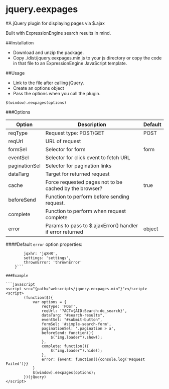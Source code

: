 jquery.eexpages
===

#A jQuery plugin for displaying pages via $.ajax

Built with ExpressionEngine search results in mind.


##Installation

+ Download and unzip the package. 
+ Copy ./dist/jquery.eexpages.min.js
to your js directory or copy the code in that file to an ExpressionEngine
JavaScript template.

##Usage

+ Link to the file after calling jQuery.
+ Create an options object
+ Pass the options when you call the plugin.

`$(window).eexpages(options)`

###Options

| Option | Description | Default |
| --- | --- | --- | 
| reqType | Request type: POST/GET | POST |
| reqUrl | URL of request | |
| formSel | Selector for form | form |
| eventSel | Selector for click event to fetch URL | |
| paginationSel | Selector for pagination links | |
| dataTarg | Target for returned request | |
| cache | Force requested pages not to be cached by the browser? | true |
| beforeSend | Function to perform before sending request. | |
| complete | Function to perform when request complete | |
| error | Params to pass to $.ajaxError() handler if error returned | object |

####Default ```error``` option properties:

```{ event:function(){},
		jqxhr: 'jqXHR',
		settings: 'settings',
		thrownError: 'thrownError'
	}```
	
###Example
	
```javascript
<script src="{path="webscripts/jquery.eexpages.min"}"></script>
<script>
		(function($){
			var options = {
				reqType: 'POST',
				reqUrl: '?ACT={AID:Search:do_search}',
				dataTarg: "#search-results",
				eventSel: "#submit-button",
				formSel: '#simple-search-form',
				paginationSel: '.pagination > a',
				beforeSend: function(){
					$("img.loader").show();
				},
				complete: function(){
					$("img.loader").hide();
				},
				error: {event: function(){console.log('Request Failed')}}
			}
			$(window).eexpages(options);
		})(jQuery)
</script>
```
	
